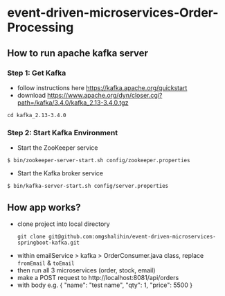 # event-driven-microservices-Order-Processing

## How to run apache kafka server
### Step 1: Get Kafka
- follow instructions here https://kafka.apache.org/quickstart
- download https://www.apache.org/dyn/closer.cgi?path=/kafka/3.4.0/kafka_2.13-3.4.0.tgz
``` 
cd kafka_2.13-3.4.0
```
### Step 2: Start Kafka Environment
- Start the ZooKeeper service

```
$ bin/zookeeper-server-start.sh config/zookeeper.properties
```

- Start the Kafka broker service
```
$ bin/kafka-server-start.sh config/server.properties
```

## How app works?
- clone project into local directory
    ```
    git clone git@github.com:omgshalihin/event-driven-microservices-springboot-kafka.git
    ```
- within emailService > kafka > OrderConsumer.java class, replace `fromEmail` & `toEmail`
- then run all 3 microservices (order, stock, email)
- make a POST request to http://localhost:8081/api/orders
- with body e.g.
  {
  "name": "test name",
  "qty": 1,
  "price": 5500
  }
